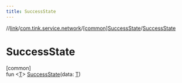 ```yaml
---
title: SuccessState
---
```

//[link](../../../index.html)/[com.tink.service.network](../index.html)/[[common]SuccessState](index.html)/[SuccessState](-success-state.html)



# SuccessState



[common]\
fun &lt;[T](index.html)&gt; [SuccessState](-success-state.html)(data: [T](index.html))




